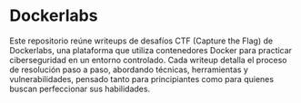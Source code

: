 # Dockerlabs

Este repositorio reúne writeups de desafíos CTF (Capture the Flag) de Dockerlabs, una plataforma que utiliza contenedores Docker para practicar ciberseguridad en un entorno controlado. Cada writeup detalla el proceso de resolución paso a paso, abordando técnicas, herramientas y vulnerabilidades, pensado tanto para principiantes como para quienes buscan perfeccionar sus habilidades.
